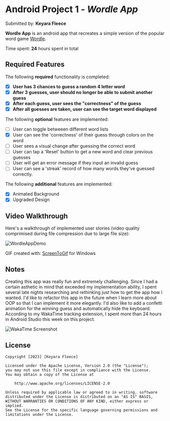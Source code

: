 # Android Project 1 - *Wordle App*

Submitted by: **Keyara Fleece**

**Wordle App** is an android app that recreates a simple version of the popular word game [Wordle](https://www.nytimes.com/games/wordle/index.html). 

Time spent: **24** hours spent in total

## Required Features

The following **required** functionality is completed:

- [X] **User has 3 chances to guess a random 4 letter word**
- [X] **After 3 guesses, user should no longer be able to submit another guess**
- [X] **After each guess, user sees the "correctness" of the guess**
- [X] **After all guesses are taken, user can see the target word displayed**

The following **optional** features are implemented:

- [ ] User can toggle betweeen different word lists
- [X] User can see the 'correctness' of their guess through colors on the word 
- [ ] User sees a visual change after guessing the correct word
- [ ] User can tap a 'Reset' button to get a new word and clear previous guesses
- [ ] User will get an error message if they input an invalid guess
- [ ] User can see a 'streak' record of how many words they've guessed correctly.

The following **additional** features are implemented:

* [X] Animated Background
* [X] Upgraded Design

## Video Walkthrough

Here's a walkthrough of implemented user stories (video quality comprimised during file compression due to large file size):

![WordleAppDemo](https://user-images.githubusercontent.com/37948407/221719204-14ede53b-53df-411f-ac9d-004d55bbcdd8.gif)



GIF created with:
[ScreenToGif](https://www.screentogif.com/) for Windows

## Notes

Creating this app was really fun and extremely challenging. Since I had a certain asthetic in mind that exceeded my implementation ability, I spent several late nights
researching and rethinking just how to get the app how I wanted. I'd like to refactor this app in the future when I learn more about OOP so that I can implement it 
more elegantly. I'd also like to add a confetti animation for the winning guess and automatically hide the keyboard. According to my WakaTime tracking extension, I 
spent more than 24 hours in Android Studio this week on this project. 

<img src='https://i.imgur.com/Niim5g1.png' title='WakaTime Screenshot' width='' alt='WakaTime Screenshot' />





## License

    Copyright [2023] [Keyara Fleece]

    Licensed under the Apache License, Version 2.0 (the "License");
    you may not use this file except in compliance with the License.
    You may obtain a copy of the License at

        http://www.apache.org/licenses/LICENSE-2.0

    Unless required by applicable law or agreed to in writing, software
    distributed under the License is distributed on an "AS IS" BASIS,
    WITHOUT WARRANTIES OR CONDITIONS OF ANY KIND, either express or implied.
    See the License for the specific language governing permissions and
    limitations under the License.
